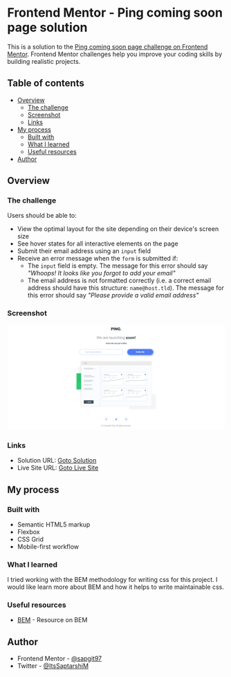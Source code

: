 # Frontend Mentor - Ping coming soon page solution

This is a solution to the [Ping coming soon page challenge on Frontend Mentor](https://www.frontendmentor.io/challenges/ping-single-column-coming-soon-page-5cadd051fec04111f7b848da). Frontend Mentor challenges help you improve your coding skills by building realistic projects. 

## Table of contents

- [Overview](#overview)
  - [The challenge](#the-challenge)
  - [Screenshot](#screenshot)
  - [Links](#links)
- [My process](#my-process)
  - [Built with](#built-with)
  - [What I learned](#what-i-learned)
  - [Useful resources](#useful-resources)
- [Author](#author)


## Overview

### The challenge

Users should be able to:

- View the optimal layout for the site depending on their device's screen size
- See hover states for all interactive elements on the page
- Submit their email address using an `input` field
- Receive an error message when the `form` is submitted if:
	- The `input` field is empty. The message for this error should say *"Whoops! It looks like you forgot to add your email"*
	- The email address is not formatted correctly (i.e. a correct email address should have this structure: `name@host.tld`). The message for this error should say *"Please provide a valid email address"*

### Screenshot

![Desktop View](./design/desktop-screenshot.png)

### Links

- Solution URL: [Goto Solution](https://github.com/sapatgit/fm-coming-soon-page)
- Live Site URL: [Goto Live Site](https://sapatgit.github.io/fm-coming-soon-page/)

## My process

### Built with

- Semantic HTML5 markup
- Flexbox
- CSS Grid
- Mobile-first workflow

### What I learned

I tried working with the BEM methodology for writing css for this project. I would like learn more about BEM and how it helps to write maintainable css.

### Useful resources

- [BEM](https://en.bem.info/methodology/quick-start/) - Resource on BEM 

## Author

- Frontend Mentor - [@sapgit97](https://www.frontendmentor.io/profile/sapgit97)
- Twitter - [@ItsSaptarshiM](https://twitter.com/ItsSaptarshiM)